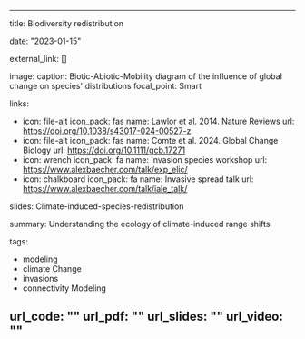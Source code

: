 
---
title: Biodiversity redistribution

date: "2023-01-15"

external_link: []

image:
  caption: Biotic-Abiotic-Mobility diagram of the influence of global change on species' distributions
  focal_point: Smart
  
links:
- icon: file-alt
  icon_pack: fas
  name: Lawlor et al. 2014. Nature Reviews
  url: https://doi.org/10.1038/s43017-024-00527-z 
- icon: file-alt
  icon_pack: fas
  name: Comte et al. 2024. Global Change Biology
  url: https://doi.org/10.1111/gcb.17271 
- icon: wrench
  icon_pack: fa
  name: Invasion species workshop
  url: https://www.alexbaecher.com/talk/exp_elic/
- icon: chalkboard
  icon_pack: fa
  name: Invasive spread talk
  url: https://www.alexbaecher.com/talk/iale_talk/
  
slides: Climate-induced-species-redistribution

summary: Understanding the ecology of climate-induced range shifts

tags:

- modeling
- climate Change
- invasions
- connectivity Modeling

url_code: ""
url_pdf: ""
url_slides: ""
url_video: ""
---
